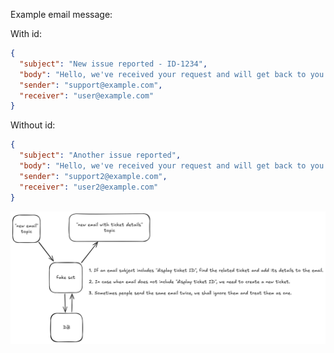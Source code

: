 Example email message:

With id:
```json
{
  "subject": "New issue reported - ID-1234",
  "body": "Hello, we've received your request and will get back to you shortly.",
  "sender": "support@example.com",
  "receiver": "user@example.com"
}

```

Without id:
```json
{
  "subject": "Another issue reported",
  "body": "Hello, we've received your request and will get back to you shortly.",
  "sender": "support2@example.com",
  "receiver": "user2@example.com"
}

```

![img.png](img.png)